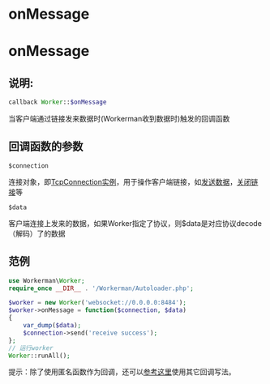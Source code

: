 # onMessage

# onMessage

## 说明:


```php 
callback Worker::$onMessage

```
当客户端通过链接发来数据时(Workerman收到数据时)触发的回调函数

## 回调函数的参数

`$connection`

连接对象，即[TcpConnection实例](315157)，用于操作客户端链接，如[发送数据](315165)，[关闭链接](315168)等

`$data`

客户端连接上发来的数据，如果Worker指定了协议，则$data是对应协议decode（解码）了的数据

## 范例


```php 
use Workerman\Worker;
require_once __DIR__ . '/Workerman/Autoloader.php';

$worker = new Worker('websocket://0.0.0.0:8484');
$worker->onMessage = function($connection, $data)
{
    var_dump($data);
    $connection->send('receive success');
};
// 运行worker
Worker::runAll();

```
提示：除了使用匿名函数作为回调，还可以[参考这里](370558)使用其它回调写法。
